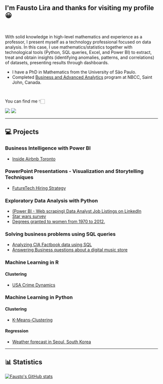 ## I'm Fausto Lira and thanks for visiting my profile 😀 

<br />

With solid knowledge in high-level mathematics and experience as a professor, I present myself as a technology professional focused on data analysis. In this case, I use mathematics/statistics together with technological tools (Python, SQL queries, Excel, and Power BI) to extract, treat and obtain insights (identifying anomalies, patterns, and correlations) of datasets, presenting results through dashboards.

- I have a PhD in Mathematics from the University of São Paulo.
- Completed [Business and Advanced Analytics](https://nbcc.ca/programs-courses/program-details?baseCurriculumId=c2ffe2e8-a927-4d0a-a64e-17e9b96aefaf) program at NBCC, Saint John, Canada.

<br />

You can find me  👇🏻 

<a href = "mailto:faustoalira@gmail.com"><img loading="lazy" src="https://img.shields.io/badge/Gmail-D14836?style=for-the-badge&logo=gmail&logoColor=white" target="_blank"></a>
<a href="https://www.linkedin.com/in/faustolira" target="_blank"><img loading="lazy" src="https://img.shields.io/badge/-LinkedIn-%230077B5?style=for-the-badge&logo=linkedin&logoColor=white" target="_blank"></a>

---

## :computer: Projects

### Business Intelligence with Power BI

- [Inside Airbnb Toronto](https://github.com/FaustoLira/Inside-Airbnb-Toronto)

### PowerPoint Presentations - Visualization and Storytelling Techniques

- [FutureTech Hiring Strategy](https://github.com/FaustoLira/FutureTech---Hiring-Strategy)

### Exploratory Data Analysis with Python 

- [(Power BI - Web scraping) Data Analyst Job Listings on LinkedIn](https://github.com/FaustoLira/web_scraping_linkedin_jobs_usa)
- [Star wars survey](https://github.com/FaustoLira/star_wars_survey)
- [Degrees granted to women from 1970 to 2012.](https://github.com/FaustoLira/percent_bachelors_degrees_women_usa)

### Solving business problems using SQL queries

- [Analyzing CIA Factbook data using SQL](https://github.com/FaustoLira/analyzing_cia_factbook_data_using_sql)
- [Answering Business questions about a digital music store](https://github.com/FaustoLira/answering_business_questions_using_sql)

### Machine Learning in R

#### Clustering

- [USA Crime Dynamics](https://github.com/FaustoLira/US-Arrests)

### Machine Learning in Python

#### Clustering

- [K-Means-Clustering](https://github.com/FaustoLira/K-Means-Clustering)

#### Regression

- [Weather forecast in Seoul, South Korea](https://github.com/FaustoLira/Weather-forecast-in-Seoul-South-Korea)

---

##  :bar_chart: Statistics

[![Fausto's GitHub stats](https://github-readme-stats.vercel.app/api?username=FaustoLira)](https://github.com/anuraghazra/github-readme-stats)
